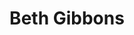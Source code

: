 ---
title: "Beth Gibbons"
summary: "Beth Gibbons is an English singer and songwriter, best known as the singer of ."
image: "beth-gibbons.jpg"
apple_music_artist_url: "https://music.apple.com/gb/artist/beth-gibbons/1978863"
---